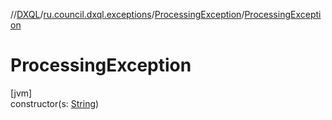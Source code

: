 //[DXQL](../../../index.md)/[ru.council.dxql.exceptions](../index.md)/[ProcessingException](index.md)/[ProcessingException](-processing-exception.md)

# ProcessingException

[jvm]\
constructor(s: [String](https://docs.oracle.com/javase/8/docs/api/java/lang/String.html))
